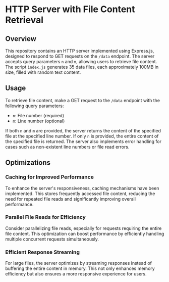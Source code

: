 # HTTP Server with File Content Retrieval

## Overview

This repository contains an HTTP server implemented using Express.js, designed to respond to GET requests on the `/data` endpoint. The server accepts query parameters `n` and `m`, allowing users to retrieve file content. The script `index.js` generates 35 data files, each approximately 100MB in size, filled with random text content.

## Usage

To retrieve file content, make a GET request to the `/data` endpoint with the following query parameters:

- `n`: File number (required)
- `m`: Line number (optional)

If both `n` and `m` are provided, the server returns the content of the specified file at the specified line number. If only `n` is provided, the entire content of the specified file is returned. The server also implements error handling for cases such as non-existent line numbers or file read errors.

## Optimizations

### Caching for Improved Performance

To enhance the server's responsiveness, caching mechanisms have been implemented. This stores frequently accessed file content, reducing the need for repeated file reads and significantly improving overall performance.

### Parallel File Reads for Efficiency

Consider parallelizing file reads, especially for requests requiring the entire file content. This optimization can boost performance by efficiently handling multiple concurrent requests simultaneously.

### Efficient Response Streaming

For large files, the server optimizes by streaming responses instead of buffering the entire content in memory. This not only enhances memory efficiency but also ensures a more responsive experience for users.
